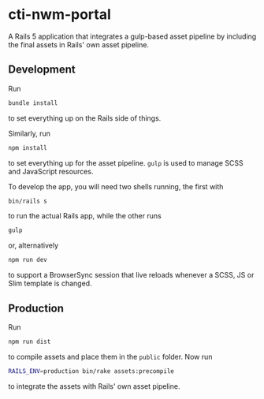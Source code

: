 # cti-nwm-portal

A Rails 5 application that integrates a gulp-based
asset pipeline by including the final assets in Rails'
own asset pipeline.

## Development

Run

```bash
bundle install
```

to set everything up on the Rails side of things.

Similarly, run

```bash
npm install
```
to set everything up for the asset pipeline. `gulp`
is used to manage SCSS and JavaScript resources.

To develop the app, you will need two shells running,
the first with


```bash
bin/rails s
```
to run the actual Rails app, while the other runs


```bash
gulp
```

or, alternatively

```bash
npm run dev
```

to support a BrowserSync session that live reloads
whenever a SCSS, JS or Slim template is changed.

## Production

Run

```bash
npm run dist
```

to compile assets and place them in the `public` folder.
Now run

```bash
RAILS_ENV=production bin/rake assets:precompile
```

to integrate the assets with Rails' own asset pipeline.


